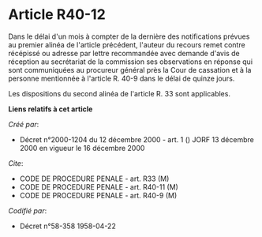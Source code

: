 # Article R40-12

Dans le délai d'un mois à compter de la dernière des notifications prévues au premier alinéa de l'article précédent, l'auteur
du recours remet contre récépissé ou adresse par lettre recommandée avec demande d'avis de réception au secrétariat de la
commission ses observations en réponse qui sont communiquées au procureur général près la Cour de cassation et à la personne
mentionnée à l'article R. 40-9 dans le délai de quinze jours.

Les dispositions du second alinéa de l'article R. 33 sont applicables.

**Liens relatifs à cet article**

_Créé par_:

  - Décret n°2000-1204 du 12 décembre 2000 - art. 1 () JORF 13 décembre 2000 en vigueur le 16 décembre 2000

_Cite_:

  - CODE DE PROCEDURE PENALE - art. R33 (M)
  - CODE DE PROCEDURE PENALE - art. R40-11 (M)
  - CODE DE PROCEDURE PENALE - art. R40-9 (M)

_Codifié par_:

  - Décret n°58-358 1958-04-22
